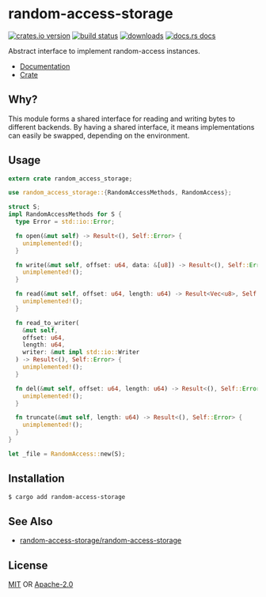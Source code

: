 # random-access-storage
[![crates.io version][1]][2] [![build status][3]][4]
[![downloads][5]][6] [![docs.rs docs][7]][8]

Abstract interface to implement random-access instances.

- [Documentation][8]
- [Crate][2]

## Why?
This module forms a shared interface for reading and writing bytes to
different backends. By having a shared interface, it means implementations
can easily be swapped, depending on the environment.

## Usage
```rust
extern crate random_access_storage;

use random_access_storage::{RandomAccessMethods, RandomAccess};

struct S;
impl RandomAccessMethods for S {
  type Error = std::io::Error;

  fn open(&mut self) -> Result<(), Self::Error> {
    unimplemented!();
  }

  fn write(&mut self, offset: u64, data: &[u8]) -> Result<(), Self::Error> {
    unimplemented!();
  }

  fn read(&mut self, offset: u64, length: u64) -> Result<Vec<u8>, Self::Error> {
    unimplemented!();
  }

  fn read_to_writer(
    &mut self,
    offset: u64,
    length: u64,
    writer: &mut impl std::io::Writer
  ) -> Result<(), Self::Error> {
    unimplemented!();
  }

  fn del(&mut self, offset: u64, length: u64) -> Result<(), Self::Error> {
    unimplemented!();
  }

  fn truncate(&mut self, length: u64) -> Result<(), Self::Error> {
    unimplemented!();
  }
}

let _file = RandomAccess::new(S);
```

## Installation
```sh
$ cargo add random-access-storage
```

## See Also
- [random-access-storage/random-access-storage](https://github.com/random-access-storage/random-access-storage)

## License
[MIT](./LICENSE-MIT) OR [Apache-2.0](./LICENSE-APACHE)

[1]: https://img.shields.io/crates/v/random-access-storage.svg?style=flat-square
[2]: https://crates.io/crate/random-access-storage
[3]: https://img.shields.io/travis/datrs/random-access-storage.svg?style=flat-square
[4]: https://travis-ci.org/datrs/random-access-storage
[5]: https://img.shields.io/crates/d/random-access-storage.svg?style=flat-square
[6]: https://crates.io/crates/random-access-storage
[7]: https://docs.rs/random-access-storage/badge.svg
[8]: https://docs.rs/random-access-storage
